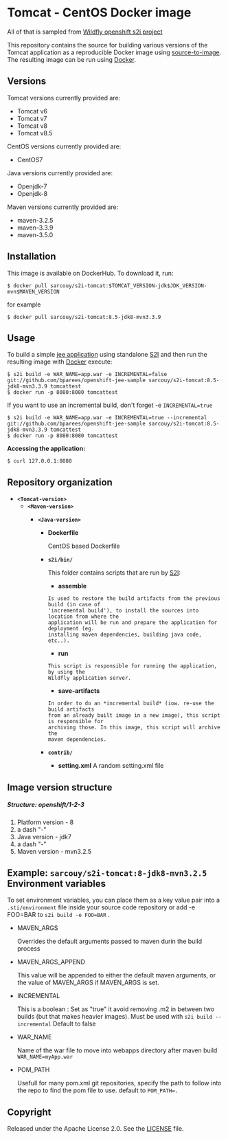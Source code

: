 Tomcat - CentOS Docker image
========================================

All of that is sampled from [Wildfly openshift s2i project](https://github.com/openshift-s2i/s2i-wildfly)

This repository contains the source for building various versions of
the Tomcat application as a reproducible Docker image using
[source-to-image](https://github.com/openshift/source-to-image).
The resulting image can be run using [Docker](http://docker.io).

Versions
---------------
Tomcat versions currently provided are:
* Tomcat v6
* Tomcat v7
* Tomcat v8
* Tomcat v8.5

CentOS versions currently provided are:
* CentOS7

Java versions currently provided are:
* Openjdk-7
* Openjdk-8

Maven versions currently provided are:
* maven-3.2.5
* maven-3.3.9
* maven-3.5.0

Installation
---------------

This image is available on DockerHub.  To download it, run:

```
$ docker pull sarcouy/s2i-tomcat:$TOMCAT_VERSION-jdk$JDK_VERSION-mvn$MAVEN_VERSION
```

for example

```
$ docker pull sarcouy/s2i-tomcat:8.5-jdk8-mvn3.3.9 
```


Usage
---------------------
To build a simple [jee application](https://github.com/bparees/openshift-jee-sample)
using standalone [S2I](https://github.com/openshift/source-to-image) and then run the
resulting image with [Docker](http://docker.io) execute:

```
$ s2i build -e WAR_NAME=app.war -e INCREMENTAL=false git://github.com/bparees/openshift-jee-sample sarcouy/s2i-tomcat:8.5-jdk8-mvn3.3.9 tomcattest
$ docker run -p 8080:8080 tomcattest
```

If you want to use an incremental build, don't forget -e `INCREMENTAL=true`

```
$ s2i build -e WAR_NAME=app.war -e INCREMENTAL=true --incremental git://github.com/bparees/openshift-jee-sample sarcouy/s2i-tomcat:8.5-jdk8-mvn3.3.9 tomcattest
$ docker run -p 8080:8080 tomcattest
```

**Accessing the application:**
```
$ curl 127.0.0.1:8080
```


Repository organization
------------------------
* **`<Tomcat-version>`**
    * **`<Maven-version>`**
        * **`<Java-version>`**

            * **Dockerfile**

                CentOS based Dockerfile

            * **`s2i/bin/`**

                This folder contains scripts that are run by [S2I](https://github.com/openshift/source-to-image):

                *   **assemble**

                  Is used to restore the build artifacts from the previous build (in case of
                  'incremental build'), to install the sources into location from where the
                  application will be run and prepare the application for deployment (eg.
                  installing maven dependencies, building java code, etc..).


                *   **run**

                  This script is responsible for running the application, by using the
                  Wildfly application server.

                *   **save-artifacts**

                  In order to do an *incremental build* (iow. re-use the build artifacts
                  from an already built image in a new image), this script is responsible for
                  archiving those. In this image, this script will archive the
                  maven dependencies.

            * **`contrib/`**

                * **setting.xml**
                    A random setting.xml file


Image version structure
------------------------
##### Structure: openshift/1-2-3

1. Platform version - 8
2. a dash "-"
3. Java version - jdk7
4. a dash "-"
5. Maven version - mvn3.2.5

Example: `sarcouy/s2i-tomcat:8-jdk8-mvn3.2.5`
Environment variables
---------------------
To set environment variables, you can place them as a key value pair into a `.sti/environment` 
file inside your source code repository or add -e FOO=BAR to `s2i build -e FOO=BAR` .

* MAVEN_ARGS

    Overrides the default arguments passed to maven durin the build process

* MAVEN_ARGS_APPEND

    This value will be appended to either the default maven arguments, or the value of MAVEN_ARGS if MAVEN_ARGS is set.

* INCREMENTAL

    This is a boolean :
    Set as "true" it avoid removing .m2 in between two builds (but that makes heavier images). Must be used with `s2i build --incremental`
    Default to false

* WAR_NAME

    Name of the war file to move into webapps directory after maven build `WAR_NAME=myApp.war`

* POM_PATH

    Usefull for many pom.xml git repositories, specify the path to follow into the repo to find the pom file to use. default to `POM_PATH=.`

Copyright
--------------------

Released under the Apache License 2.0. See the [LICENSE](LICENSE) file.

